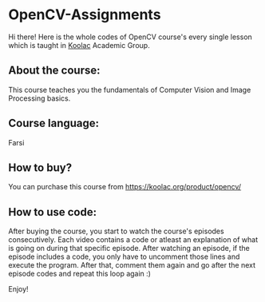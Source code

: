 # OpenCV-Assignments
Hi there! Here is the whole codes of OpenCV course's every single lesson which is taught in [Koolac](https://www.koolac.org) Academic Group.
## About the course:
This course teaches you the fundamentals of Computer Vision and Image Processing basics.
## Course language:
Farsi
## How to buy?
You can purchase this course from https://koolac.org/product/opencv/
## How to use code:
After buying the course, you start to watch the course's episodes consecutively. Each video contains a code or atleast an explanation of 
what is going on during that specific episode. After watching an episode, if the episode includes a code, you only have to uncomment those 
lines and execute the program. After that, comment them again and go after the next episode codes and repeat this loop again :)

Enjoy!
